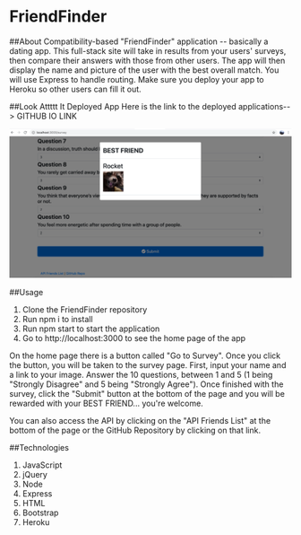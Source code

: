 # FriendFinder

##About 
Compatibility-based "FriendFinder" application -- basically a dating app. This full-stack site will take in results from your users' surveys, then compare their answers with those from other users. The app will then display the name and picture of the user with the best overall match.
You will use Express to handle routing. Make sure you deploy your app to Heroku so other users can fill it out.

##Look Attttt It
Deployed App
Here is the link to the deployed applications--> GITHUB IO LINK


![image](images/FriendFinder.png)

##Usage
1. Clone the FriendFinder repository
2. Run npm i to install 
3. Run npm start to start the application
4. Go to http://localhost:3000 to see the home page of the app

On the home page there is a button called "Go to Survey". Once you click the button, you will be taken to the survey page. First, input your name and a link to your image. Answer the 10 questions, between 1 and 5 (1 being "Strongly Disagree" and 5 being "Strongly Agree"). Once finished with the survey, click the "Submit" button at the bottom of the page and you will be rewarded with your BEST FRIEND... you're welcome. 

You can also access the API by clicking on the "API Friends List" at the bottom of the page or the GitHub Repository by clicking on that link.  

##Technologies
1. JavaScript
2. jQuery
3. Node
4. Express
5. HTML
6. Bootstrap
7. Heroku
